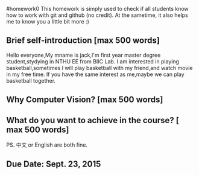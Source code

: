 #homework0
This homework is simply used to check if all students know how to work with git and github (no credit).
At the sametime, it also helps me to know you a little bit more :)

## Brief self-introduction [max 500 words]

Hello everyone,My mname is jack,I'm first year master degree student,stydying in NTHU EE from BIIC Lab.
I am interested in playing basketball,sometimes I will play basketball with my friend,and watch movie in my free time.
If you have the same interest as me,maybe we can play basketball together.

## Why Computer Vision? [max 500 words]



## What do you want to achieve in the course? [ max 500 words]

PS. 中文 or English are both fine.

## Due Date: Sept. 23, 2015
